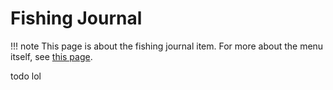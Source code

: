 # Fishing Journal

!!! note
    This page is about the fishing journal item. For more about the menu itself, see [this page](https://lightning-64.github.io/tide-wiki/mechanics/fishing-journal).

todo lol